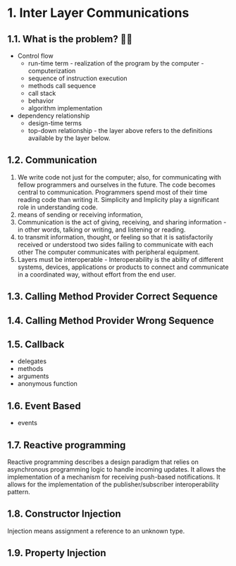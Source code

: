 # 1. Inter Layer Communications

## 1.1. What is the problem? ✍🏻

- Control flow
  - run-time term - realization of the program by the computer - computerization
  - sequence of instruction execution
  - methods call sequence
  - call stack
  - behavior
  - algorithm implementation
- dependency relationship
  - design-time terms
  - top-down relationship - the layer above refers to the definitions available by the layer below.

## 1.2. Communication

1. We write code not just for the computer; also, for communicating with fellow programmers and ourselves in the future. The code becomes central to communication. Programmers spend most of their time reading code than writing it. Simplicity and Implicity play a significant role in understanding code.
2. means of sending or receiving information,
3. Communication is the act of giving, receiving, and sharing information - in other words, talking or writing, and listening or reading. 
4. to transmit information, thought, or feeling so that it is satisfactorily received or understood two sides failing to communicate with each other The computer communicates with peripheral equipment.
5. Layers must be interoperable - Interoperability is the ability of different systems, devices, applications or products to connect and communicate in a coordinated way, without effort from the end user.

## 1.3. Calling Method Provider Correct Sequence

## 1.4. Calling Method Provider Wrong Sequence

## 1.5. Callback

- delegates
- methods
- arguments
- anonymous function

## 1.6. Event Based

- events

## 1.7. Reactive programming

Reactive programming describes a design paradigm that relies on asynchronous programming logic to handle incoming updates. It allows the implementation of a mechanism for receiving push-based notifications. It allows for the implementation of the publisher/subscriber interoperability pattern.

## 1.8. Constructor Injection

Injection means assignment a reference to an unknown type.

## 1.9. Property Injection
